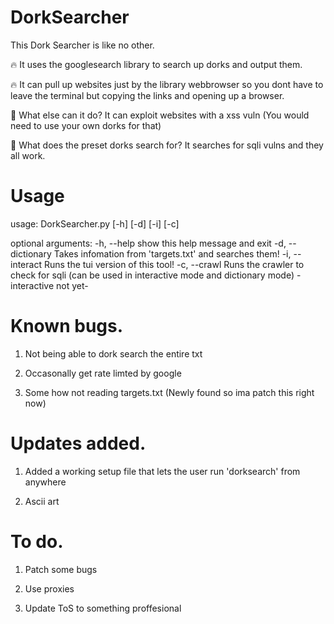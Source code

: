 # DorkSearcher
This Dork Searcher is like no other.

:fire: It uses the googlesearch library to search up dorks and output them.

:fire: It can pull up websites just by the library webbrowser so you dont have to leave the terminal but copying the links and opening up a browser.




:rocket: What else can it do?
It can exploit websites with a xss vuln (You would need to use your own dorks for that)

:rocket: What does the preset dorks search for?
It searches for sqli vulns and they all work.


# Usage


usage: DorkSearcher.py [-h] [-d] [-i] [-c]

optional arguments:
  -h, --help        show this help message and exit
  -d, --dictionary  Takes infomation from 'targets.txt'
                    and searches them!
  -i, --interact    Runs the tui version of this tool!
  -c, --crawl       Runs the crawler to check for sqli (can be used in interactive mode and dictionary mode) -interactive not yet-

# Known bugs.

1. Not being able to dork search the entire txt

2. Occasonally get rate limted by google

3. Some how not reading targets.txt (Newly found so ima patch this right now)

# Updates added.

1. Added a working setup file that lets the user run 'dorksearch' from anywhere

2. Ascii art

# To do.

1. Patch some bugs

2. Use proxies

3. Update ToS to something proffesional 
